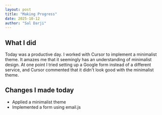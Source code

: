 ```yaml
---
layout: post
title: "Making Progress"
date: 2025-10-12
author: "Sal Darji"
---
```


## What I did
Today was a productive day. I worked with Cursor to implement a minimalist theme. It amazes me that it seemingly has an understanding of minimalist design. At one point I tried setting up a Google form instead of a different service, and Cursor commented that it didn't look good with the minimalist theme.

## Changes I made today

+ Applied a minimalist theme
+ Implemented a form using email.js